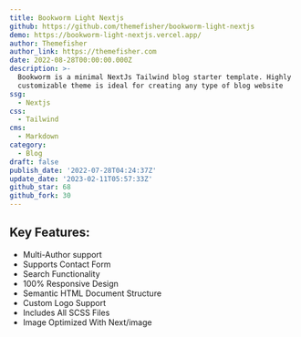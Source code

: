 ```yaml
---
title: Bookworm Light Nextjs
github: https://github.com/themefisher/bookworm-light-nextjs
demo: https://bookworm-light-nextjs.vercel.app/
author: Themefisher
author_link: https://themefisher.com
date: 2022-08-28T00:00:00.000Z
description: >-
  Bookworm is a minimal NextJs Tailwind blog starter template. Highly
  customizable theme is ideal for creating any type of blog website
ssg:
  - Nextjs
css:
  - Tailwind
cms:
  - Markdown
category:
  - Blog
draft: false
publish_date: '2022-07-28T04:24:37Z'
update_date: '2023-02-11T05:57:33Z'
github_star: 68
github_fork: 30
---
```


## Key Features:

- Multi-Author support
- Supports Contact Form
- Search Functionality
- 100% Responsive Design
- Semantic HTML Document Structure
- Custom Logo Support
- Includes All SCSS Files
- Image Optimized With Next/image
